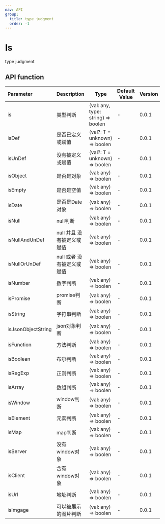 ```yaml
---
nav: API
group:
  title: type judgment
  order: -1
---
```


# Is
type judgment

## API function
| Parameter | Description | Type | Default Value | Version |
| :------ | ------ | ------ | ------ | ------ |
| is | 类型判断 | (val: any, type: string) => boolen | - | 0.0.1 |
| isDef | 是否已定义或赋值 | (val?: T = unknown) => boolen | - | 0.0.1 |
| isUnDef | 没有被定义或赋值 | (val?: T = unknown) => boolen | - | 0.0.1 |
| isObject | 是否是对象 | (val: any) => boolen | - | 0.0.1 |
| isEmpty | 是否是空值 | (val: any) => boolen | - | 0.0.1 |
| isDate | 是否是Date对象 | (val: any) => boolen | - | 0.0.1 |
| isNull | null判断 | (val: any) => boolen | - | 0.0.1 |
| isNullAndUnDef | null 并且 没有被定义或赋值 | (val: any) => boolen | - | 0.0.1 |
| isNullOrUnDef | null 或者 没有被定义或赋值 | (val: any) => boolen | - | 0.0.1 |
| isNumber | 数字判断 | (val: any) => boolen | - | 0.0.1 |
| isPromise | promise判断 | (val: any) => boolen | - | 0.0.1 |
| isString | 字符串判断 | (val: any) => boolen | - | 0.0.1 |
| isJsonObjectString | json对象判断 | (val: any) => boolen | - | 0.0.1 |
| isFunction | 方法判断 | (val: any) => boolen | - | 0.0.1 |
| isBoolean | 布尔判断 | (val: any) => boolen | - | 0.0.1 |
| isRegExp | 正则判断 | (val: any) => boolen | - | 0.0.1 |
| isArray | 数组判断 | (val: any) => boolen | - | 0.0.1 |
| isWindow | window判断 | (val: any) => boolen | - | 0.0.1 |
| isElement | 元素判断 | (val: any) => boolen | - | 0.0.1 |
| isMap | map判断 | (val: any) => boolen | - | 0.0.1 |
| isServer | 没有window对象 | (val: any) => boolen | - | 0.0.1 |
| isClient | 含有window对象 | (val: any) => boolen | - | 0.0.1 |
| isUrl | 地址判断 | (val: any) => boolen | - | 0.0.1 |
| isImgage | 可以被展示的图片判断 | (val: any) => boolen | - | 0.0.1 |
